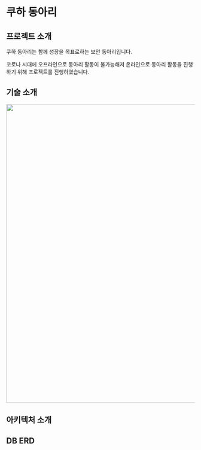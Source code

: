 # 쿠하 동아리 

## 프로젝트 소개
쿠하 동아리는 함께 성장을 목표로하는 보안 동아리입니다.

코로나 시대에 오프라인으로 동아리 활동이 불가능해져 온라인으로 동아리 활동을 진행 하기 위해 프로젝트를 진행하였습니다.

## 기술 소개
<img src="https://user-images.githubusercontent.com/50149671/169754204-8def79d1-7609-45c7-9b0a-a7203b67faf8.png" style="width: 800px;">

## 아키텍처 소개

## DB ERD
